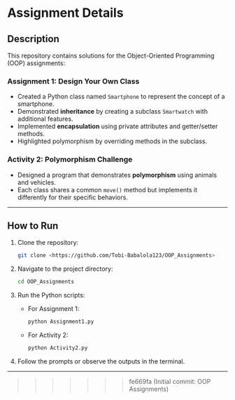 # **Assignment Details**

## Description

This repository contains solutions for the Object-Oriented Programming (OOP) assignments:

### **Assignment 1: Design Your Own Class**

- Created a Python class named `Smartphone` to represent the concept of a smartphone.
- Demonstrated **inheritance** by creating a subclass `Smartwatch` with additional features.
- Implemented **encapsulation** using private attributes and getter/setter methods.
- Highlighted polymorphism by overriding methods in the subclass.

### **Activity 2: Polymorphism Challenge**

- Designed a program that demonstrates **polymorphism** using animals and vehicles.
- Each class shares a common `move()` method but implements it differently for their specific behaviors.

---

## How to Run

1. Clone the repository:
   ```bash
   git clone <https://github.com/Tobi-Babalola123/OOP_Assignments>
   ```
2. Navigate to the project directory:
   ```bash
   cd OOP_Assignments
   ```
3. Run the Python scripts:

   - For Assignment 1:
     ```bash
     python Assignment1.py
     ```
   - For Activity 2:
     ```bash
     python Activity2.py
     ```

4. Follow the prompts or observe the outputs in the terminal.

---

> > > > > > > fe669fa (Initial commit: OOP Assignments)
